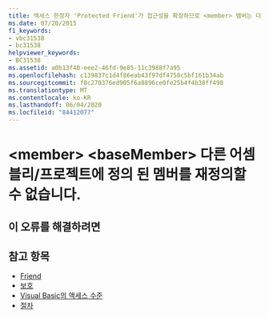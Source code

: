 ```yaml
---
title: 액세스 한정자 'Protected Friend'가 접근성을 확장하므로 <member> 멤버는 다른 어셈블리-프로젝트에 정의된 <baseMember> 멤버를 재정의할 수 없습니다. 대신 'Protected'를 사용하세요.
ms.date: 07/20/2015
f1_keywords:
- vbc31538
- bc31538
helpviewer_keywords:
- BC31538
ms.assetid: a0b13f40-eee2-46fd-9e85-11c3988f7a95
ms.openlocfilehash: c139837c1d4f86eab43f97df4758c5bf161b34ab
ms.sourcegitcommit: f8c270376ed905f6a8896ce0fe25b4f4b38ff498
ms.translationtype: MT
ms.contentlocale: ko-KR
ms.lasthandoff: 06/04/2020
ms.locfileid: "84412077"
---
```

# <a name="member-member-cannot-override-member-basemember-defined-in-another-assemblyproject-because"></a>\<member> \<baseMember> 다른 어셈블리/프로젝트에 정의 된 멤버를 재정의할 수 없습니다.

## <a name="to-correct-this-error"></a>이 오류를 해결하려면

## <a name="see-also"></a>참고 항목

- [Friend](../language-reference/modifiers/friend.md)
- [보호](../language-reference/modifiers/protected.md)
- [Visual Basic의 액세스 수준](../programming-guide/language-features/declared-elements/access-levels.md)
- [절차](../programming-guide/language-features/procedures/index.md)

